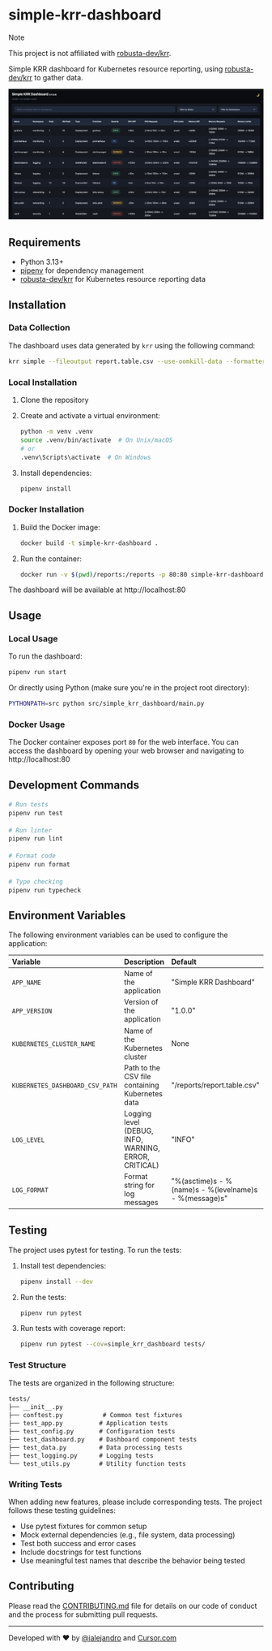 # simple-krr-dashboard

> [!NOTE]
> This project is not affiliated with [robusta-dev/krr](https://github.com/robusta-dev/krr).

Simple KRR dashboard for Kubernetes resource reporting, using [robusta-dev/krr](https://github.com/robusta-dev/krr) to gather data.

![simple-dashboard-demo](assets/simple-krr-dashboard.png)

## Requirements

- Python 3.13+
- [pipenv](https://pipenv.pypa.io/en/latest/) for dependency management
- [robusta-dev/krr](https://github.com/robusta-dev/krr) for Kubernetes resource reporting data

## Installation

### Data Collection

The dashboard uses data generated by `krr` using the following command:

```bash
krr simple --fileoutput report.table.csv --use-oomkill-data --formatter csv
```

### Local Installation

1. Clone the repository
2. Create and activate a virtual environment:

   ```bash
   python -m venv .venv
   source .venv/bin/activate  # On Unix/macOS
   # or
   .venv\Scripts\activate  # On Windows
   ```

3. Install dependencies:

   ```bash
   pipenv install
   ```

### Docker Installation

1. Build the Docker image:

   ```bash
   docker build -t simple-krr-dashboard .
   ```

2. Run the container:

   ```bash
   docker run -v $(pwd)/reports:/reports -p 80:80 simple-krr-dashboard
   ```

The dashboard will be available at http://localhost:80

## Usage

### Local Usage

To run the dashboard:

```bash
pipenv run start
```

Or directly using Python (make sure you're in the project root directory):

```bash
PYTHONPATH=src python src/simple_krr_dashboard/main.py
```

### Docker Usage

The Docker container exposes port `80` for the web interface. You can access the dashboard by opening your web browser and navigating to http://localhost:80

## Development Commands

```bash
# Run tests
pipenv run test

# Run linter
pipenv run lint

# Format code
pipenv run format

# Type checking
pipenv run typecheck
```

## Environment Variables

The following environment variables can be used to configure the application:

| Variable                        | Description                                           | Default                                                | Required |
| :------------------------------ | :---------------------------------------------------- | :----------------------------------------------------- | :------- |
| `APP_NAME`                      | Name of the application                               | "Simple KRR Dashboard"                                 | No       |
| `APP_VERSION`                   | Version of the application                            | "1.0.0"                                               | No       |
| `KUBERNETES_CLUSTER_NAME`       | Name of the Kubernetes cluster                        | None                                                   | No       |
| `KUBERNETES_DASHBOARD_CSV_PATH` | Path to the CSV file containing Kubernetes data       | "/reports/report.table.csv"                            | No       |
| `LOG_LEVEL`                     | Logging level (DEBUG, INFO, WARNING, ERROR, CRITICAL) | "INFO"                                                 | No       |
| `LOG_FORMAT`                    | Format string for log messages                        | "%(asctime)s - %(name)s - %(levelname)s - %(message)s" | No       |

## Testing

The project uses pytest for testing. To run the tests:

1. Install test dependencies:

   ```bash
   pipenv install --dev
   ```

2. Run the tests:

   ```bash
   pipenv run pytest
   ```

3. Run tests with coverage report:

   ```bash
   pipenv run pytest --cov=simple_krr_dashboard tests/
   ```

### Test Structure

The tests are organized in the following structure:

```console
tests/
├── __init__.py
├── conftest.py           # Common test fixtures
├── test_app.py          # Application tests
├── test_config.py       # Configuration tests
├── test_dashboard.py    # Dashboard component tests
├── test_data.py         # Data processing tests
├── test_logging.py      # Logging tests
└── test_utils.py        # Utility function tests
```

### Writing Tests

When adding new features, please include corresponding tests. The project follows these testing guidelines:

- Use pytest fixtures for common setup
- Mock external dependencies (e.g., file system, data processing)
- Test both success and error cases
- Include docstrings for test functions
- Use meaningful test names that describe the behavior being tested

## Contributing

Please read the [CONTRIBUTING.md](CONTRIBUTING.md) file for details on our code of conduct and the process for submitting pull requests.

---

Developed with ❤️ by [@ialejandro](https://github.com/ialejandro) and [Cursor.com](https://cursor.com)
